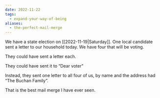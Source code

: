 ```yaml
---
date: 2022-11-22
tags:
  - expand-your-way-of-being
aliases:
  - the-perfect-mail-merge
---
```


We have a state election on [[2022-11-19|Saturday]]. One local candidate sent a letter to our household today. We have four that will be voting.

They could have sent a letter each.

They could have sent it to “Dear voter"

Instead, they sent one letter to all four of us, by name and the address had “The Buchan Family”.

That is the best mail merge I have ever seen.
